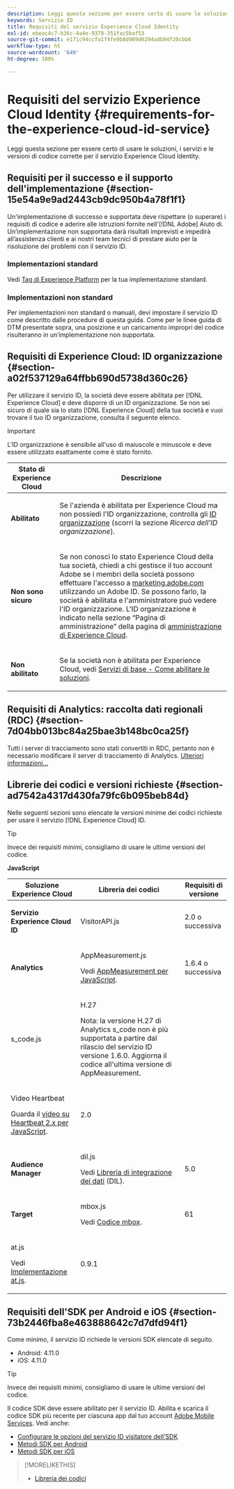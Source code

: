 ```yaml
---
description: Leggi questa sezione per essere certo di usare le soluzioni, i servizi e le versioni di codice corrette per il servizio Experience Cloud Identity.
keywords: Servizio ID
title: Requisiti del servizio Experience Cloud Identity
exl-id: ebeac4c7-b36c-4a4e-9378-351fac5baf53
source-git-commit: e171c94ccfa1f4fe9b8d909d0204adb94f20cbb6
workflow-type: ht
source-wordcount: '649'
ht-degree: 100%

---
```


# Requisiti del servizio Experience Cloud Identity {#requirements-for-the-experience-cloud-id-service}

Leggi questa sezione per essere certo di usare le soluzioni, i servizi e le versioni di codice corrette per il servizio Experience Cloud Identity.

## Requisiti per il successo e il supporto dell&#39;implementazione {#section-15e54a9e9ad2443cb9dc950b4a78f1f1}

Un&#39;implementazione di successo e supportata deve rispettare (o superare) i requisiti di codice e aderire alle istruzioni fornite nell&#39;[!DNL Adobe] Aiuto di. Un’implementazione non supportata darà risultati imprevisti e impedirà all’assistenza clienti e ai nostri team tecnici di prestare aiuto per la risoluzione dei problemi con il servizio ID.

### Implementazioni standard

Vedi [Tag di Experience Platform](https://experienceleague.adobe.com/docs/experience-platform/tags/home.html?lang=it) per la tua implementazione standard.

### Implementazioni non standard

Per implementazioni non standard o manuali, devi impostare il servizio ID come descritto dalle procedure di questa guida. Come per le linee guida di DTM presentate sopra, una posizione e un caricamento impropri del codice risulteranno in un’implementazione non supportata.

## Requisiti di Experience Cloud: ID organizzazione {#section-a02f537129a64ffbb690d5738d360c26}

Per utilizzare il servizio ID, la società deve essere abilitata per [!DNL Experience Cloud] e deve disporre di un ID organizzazione. Se non sei sicuro di quale sia lo stato [!DNL Experience Cloud] della tua società e vuoi trovare il tuo ID organizzazione, consulta il seguente elenco.

>[!IMPORTANT]
>
>L&#39;ID organizzazione è sensibile all&#39;uso di maiuscole e minuscole e deve essere utilizzato esattamente come è stato fornito.

<table id="table_6C74B676EB094C568D2439FDCC9A7830"> 
 <thead> 
  <tr> 
   <th colname="col1" class="entry"> Stato di Experience Cloud </th> 
   <th colname="col2" class="entry"> Descrizione </th> 
  </tr> 
 </thead>
 <tbody> 
  <tr> 
   <td colname="col1"> <p> <b>Abilitato</b> </p> </td> 
   <td colname="col2"> <p>Se l'azienda è abilitata per <span class="keyword">Experience Cloud</span> ma non possiedi l'ID organizzazione, controlla gli <a href="https://experienceleague.adobe.com/docs/core-services/interface/manage-users-and-products/organizations.html?lang=it" format="https" scope="external">ID organizzazione</a> (scorri la sezione <i>Ricerca dell'ID organizzazione</i>). </p> </td> 
  </tr> 
  <tr> 
   <td colname="col1"> <p> <b>Non sono sicuro</b> </p> </td> 
   <td colname="col2"> <p> Se non conosci lo stato <span class="keyword">Experience Cloud</span> della tua società, chiedi a chi gestisce il tuo account Adobe se i membri della società possono effettuare l'accesso a <a href="https://experiencecloud.adobe.com" format="https" scope="external">marketing.adobe.com</a> utilizzando un Adobe ID. Se possono farlo, la società è abilitata e l'amministratore può vedere l'ID organizzazione. L'ID organizzazione è indicato nella sezione “Pagina di amministrazione” della pagina di <a href="https://docs.adobe.com/help/it-IT/core-services/interface/experience-cloud.html" format="https" scope="external">amministrazione di Experience Cloud</a>. </p> </td> 
  </tr> 
  <tr> 
   <td colname="col1"> <p> <b>Non abilitato</b> </p> </td> 
   <td colname="col2"> <p> Se la società non è abilitata per Experience Cloud, vedi <a href="https://experienceleague.adobe.com/docs/core-services/interface/about-core-services/core-services.html?lang=it" format="https" scope="external">Servizi di base - Come abilitare le soluzioni</a>. </p> </td> 
  </tr> 
 </tbody> 
</table>

## Requisiti di Analytics: raccolta dati regionali (RDC) {#section-7d04bb013bc84a25bae3b148bc0ca25f}

Tutti i server di tracciamento sono stati convertiti in RDC, pertanto non è necessario modificare il server di tracciamento di Analytics. [Ulteriori informazioni...](https://experienceleague.adobe.com/docs/analytics/technotes/rdc/regional-data-collection.html?lang=it)

## Librerie dei codici e versioni richieste {#section-ad7542a4317d430fa79fc6b095beb84d}

Nelle seguenti sezioni sono elencate le versioni minime dei codici richieste per usare il servizio [!DNL Experience Cloud] ID.

>[!TIP]
>
>Invece dei requisiti minimi, consigliamo di usare le ultime versioni del codice.

**JavaScript**

<table id="table_8E773F76DBCB4797A0C117080CA8707C"> 
 <thead> 
  <tr> 
   <th colname="col1" class="entry"> Soluzione Experience Cloud </th> 
   <th colname="col3" class="entry"> Libreria dei codici </th> 
   <th colname="col4" class="entry"> Requisiti di versione </th> 
  </tr> 
 </thead>
 <tbody> 
  <tr> 
   <td colname="col1"> <p> <b> <span class="keyword"> Servizio </span>Experience Cloud ID</b> </p> </td> 
   <td colname="col3"> <p> <span class="codeph"> VisitorAPI.js</span> </p> </td> 
   <td colname="col4"> <p>2.0 o successiva </p> </td> 
  </tr> 
  <tr> 
   <td colname="col1" morerows="2"> <p> <b> <span class="keyword"> Analytics </span> </b> </p> </td> 
   <td colname="col3"> <p> <span class="codeph"> AppMeasurement.js</span> </p> <p>Vedi <a href="https://experienceleague.adobe.com/docs/analytics/implementation/js/overview.html?lang=it" format="https" scope="external">AppMeasurement per JavaScript</a>. </p> </td> 
   <td colname="col4"> <p>1.6.4 o successiva </p> </td> 
  </tr> 
  <tr> 
   <td colname="col3"> <p> <span class="codeph"> s_code.js</span> </p> </td> 
   <td colname="col4"> <p>H.27 </p> <p> <p>Nota:<span class="keyword"> la versione H.27 di Analytics</span> s_code non è più supportata a partire dal rilascio del servizio ID versione 1.6.0. Aggiorna il codice all'ultima versione di AppMeasurement. </p> </p> </td> 
  </tr> 
  <tr> 
   <td colname="col3"> <p>Video Heartbeat </p> <p>Guarda il <a href="https://experienceleague.adobe.com/docs/media-analytics/using/media-overview.html?lang=it" format="https" scope="external">video su Heartbeat 2.x per JavaScript</a>. </p> </td> 
   <td colname="col4"> <p>2.0 </p> </td> 
  </tr> 
  <tr> 
   <td colname="col1"> <p> <b> <span class="keyword"> Audience Manager </span> </b> </p> </td> 
   <td colname="col3"> <p> <span class="codeph"> dil.js</span> </p> <p> Vedi <a href="https://experienceleague.adobe.com/docs/audience-manager/user-guide/dil-api/dil-overview.html?lang=it" format="https" scope="external">Libreria di integrazione dei dati</a> (DIL). </p> </td> 
   <td colname="col4"> <p>5.0 </p></td> 
  </tr> 
  <tr> 
   <td colname="col1" morerows="1"> <p> <b> <span class="keyword"> Target </span> </b> </p> </td> 
   <td colname="col3"> <p> <span class="codeph"> mbox.js</span> </p> <p>Vedi <a href="https://experienceleague.adobe.com/docs/target/using/implement-target/client-side/mbox-implement/mbox-technical.html?lang=it" format="https" scope="external">Codice mbox</a>. </p> </td> 
   <td colname="col4"> <p>61 </p> </td> 
  </tr> 
  <tr> 
   <td colname="col3"> <p> <span class="codeph"> at.js</span> </p> <p>Vedi <a href="https://experienceleague.adobe.com/docs/target/using/implement-target/client-side/at-js/how-atjs-works.html?lang=it" format="https" scope="external">Implementazione at.js</a>. </p> </td> 
   <td colname="col4"> <p>0.9.1 </p> </td> 
  </tr> 
 </tbody> 
</table>

## Requisiti dell&#39;SDK per Android e iOS {#section-73b2446fba8e463888642c7d7dfd94f1}

Come minimo, il servizio ID richiede le versioni SDK elencate di seguito.

* Android: 4.11.0
* iOS: 4.11.0

>[!TIP]
>
>Invece dei requisiti minimi, consigliamo di usare le ultime versioni del codice.

Il codice SDK deve essere abilitato per il servizio ID. Abilita e scarica il codice SDK più recente per ciascuna app dal tuo account [Adobe Mobile Services](https://mobilemarketing.adobe.com/). Vedi anche:

* [Configurare le opzioni del servizio ID visitatore dell’SDK](https://experienceleague.adobe.com/docs/mobile-services/using/manage-app-settings-ug/configuring-app/t-config-visitor.html?lang=it)
* [Metodi SDK per Android](https://experienceleague.adobe.com/docs/mobile-services/android/experience-cloud-android/c-marketing-cloud.html?lang=it)
* [Metodi SDK per iOS](https://experienceleague.adobe.com/docs/mobile-services/ios/exp-cloud-ios/marketing-cloud.html?lang=it)

>[!MORELIKETHIS]
>
>* [Libreria dei codici](../library/library.md#concept-ff27497375644a898d47984aefb21c97)

